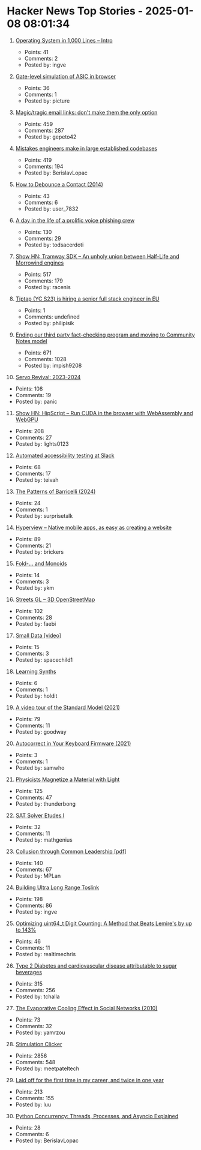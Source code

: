 # Hacker News Top Stories - 2025-01-08 08:01:34

1. [Operating System in 1,000 Lines – Intro](https://operating-system-in-1000-lines.vercel.app/en)
   - Points: 41
   - Comments: 2
   - Posted by: ingve

2. [Gate-level simulation of ASIC in browser](https://znah.net/tt09/)
   - Points: 36
   - Comments: 1
   - Posted by: picture

3. [Magic/tragic email links: don't make them the only option](https://recyclebin.zip/posts/annoyinglinks/)
   - Points: 459
   - Comments: 287
   - Posted by: gepeto42

4. [Mistakes engineers make in large established codebases](https://www.seangoedecke.com/large-established-codebases/)
   - Points: 419
   - Comments: 194
   - Posted by: BerislavLopac

5. [How to Debounce a Contact (2014)](https://www.ganssle.com/debouncing.htm)
   - Points: 43
   - Comments: 6
   - Posted by: user_7832

6. [A day in the life of a prolific voice phishing crew](https://krebsonsecurity.com/2025/01/a-day-in-the-life-of-a-prolific-voice-phishing-crew/)
   - Points: 130
   - Comments: 29
   - Posted by: todsacerdoti

7. [Show HN: Tramway SDK – An unholy union between Half-Life and Morrowind engines](https://racenis.github.io/tram-sdk/why.html)
   - Points: 517
   - Comments: 179
   - Posted by: racenis

8. [Tiptap (YC S23) is hiring a senior full stack engineer in EU](https://www.ycombinator.com/companies/tiptap/jobs/ZJhpyYA-senior-full-stack-engineer)
   - Points: 1
   - Comments: undefined
   - Posted by: philipisik

9. [Ending our third party fact-checking program and moving to Community Notes model](https://about.fb.com/news/2025/01/meta-more-speech-fewer-mistakes/)
   - Points: 671
   - Comments: 1028
   - Posted by: impish9208

10. [Servo Revival: 2023-2024](https://blogs.igalia.com/mrego/servo-revival-2023-2024/)
   - Points: 108
   - Comments: 19
   - Posted by: panic

11. [Show HN: HipScript – Run CUDA in the browser with WebAssembly and WebGPU](https://hipscript.lights0123.com/)
   - Points: 208
   - Comments: 27
   - Posted by: lights0123

12. [Automated accessibility testing at Slack](https://slack.engineering/automated-accessibility-testing-at-slack/)
   - Points: 68
   - Comments: 17
   - Posted by: teivah

13. [The Patterns of Barricelli (2024)](https://akkartik.name/post/2024-08-30-devlog)
   - Points: 24
   - Comments: 1
   - Posted by: surprisetalk

14. [Hyperview – Native mobile apps, as easy as creating a website](https://hyperview.org/)
   - Points: 89
   - Comments: 21
   - Posted by: brickers

15. [Fold-... and Monoids](http://funcall.blogspot.com/2025/01/fold-and-monoids.html)
   - Points: 14
   - Comments: 3
   - Posted by: ykm

16. [Streets GL – 3D OpenStreetMap](https://streets.gl/#47.35245,8.50958,21.25,42.00,459.10)
   - Points: 102
   - Comments: 28
   - Posted by: faebi

17. [Small Data [video]](https://www.youtube.com/watch?v=eDr6_cMtfdA)
   - Points: 15
   - Comments: 3
   - Posted by: spacechild1

18. [Learning Synths](https://learningsynths.ableton.com)
   - Points: 6
   - Comments: 1
   - Posted by: holdit

19. [A video tour of the Standard Model (2021)](https://www.quantamagazine.org/a-video-tour-of-the-standard-model-20210716/)
   - Points: 79
   - Comments: 11
   - Posted by: goodway

20. [Autocorrect in Your Keyboard Firmware (2021)](https://getreuer.info/posts/keyboards/autocorrection/index.html)
   - Points: 3
   - Comments: 1
   - Posted by: samwho

21. [Physicists Magnetize a Material with Light](https://news.mit.edu/2024/physicists-magnetize-material-using-light-1218)
   - Points: 125
   - Comments: 47
   - Posted by: thunderbong

22. [SAT Solver Etudes I](https://www.philipzucker.com/python_sat/)
   - Points: 32
   - Comments: 11
   - Posted by: mathgenius

23. [Collusion through Common Leadership [pdf]](https://wwws.law.northwestern.edu/research-faculty/clbe/events/antitrust/documents/prager_collusion_through_common_leadership.pdf)
   - Points: 140
   - Comments: 67
   - Posted by: MPLan

24. [Building Ultra Long Range Toslink](https://blog.benjojo.co.uk/post/sfp-experiment-ultra-long-range-toslink)
   - Points: 198
   - Comments: 86
   - Posted by: ingve

25. [Optimizing uint64_t Digit Counting: A Method that Beats Lemire's by up to 143%](https://github.com/RealTimeChris/BenchmarkSuite/blob/digit-counting/Benchmark/main.cpp)
   - Points: 46
   - Comments: 11
   - Posted by: realtimechris

26. [Type 2 Diabetes and cardiovascular disease attributable to sugar beverages](https://www.nature.com/articles/s41591-024-03345-4)
   - Points: 315
   - Comments: 256
   - Posted by: tchalla

27. [The Evaporative Cooling Effect in Social Networks (2010)](https://blogs.cornell.edu/info2040/2015/10/14/the-evaporative-cooling-effect-in-social-network/)
   - Points: 73
   - Comments: 32
   - Posted by: yamrzou

28. [Stimulation Clicker](https://neal.fun/stimulation-clicker/)
   - Points: 2856
   - Comments: 548
   - Posted by: meetpateltech

29. [Laid off for the first time in my career, and twice in one year](https://dillonshook.com/laid-off/)
   - Points: 213
   - Comments: 155
   - Posted by: luu

30. [Python Concurrency: Threads, Processes, and Asyncio Explained](https://newvick.com/python-concurrency/)
   - Points: 28
   - Comments: 6
   - Posted by: BerislavLopac

